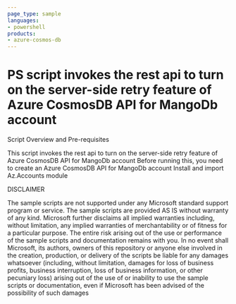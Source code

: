 ```yaml
---
page_type: sample
languages:
- powershell
products:
- azure-cosmos-db
---
```



# PS script invokes the rest api to turn on the server-side retry feature of Azure CosmosDB API for MangoDb account

 Script Overview and Pre-requisites
 
 This script invokes the rest api to turn on the server-side retry feature of Azure CosmosDB API for MangoDb account
 Before running this, you need to create an Azure CosmosDB API for MangoDb account
 Install and import Az.Accounts module

DISCLAIMER

The sample scripts are not supported under any Microsoft standard support program or service. The sample scripts are provided AS IS without warranty of any kind. Microsoft further disclaims all implied warranties including, without limitation, any implied warranties of merchantability or of fitness for a particular purpose. The entire risk arising out of the use or performance of the sample scripts and documentation remains with you. In no event shall Microsoft, its authors, owners of this repository or anyone else involved in the creation, production, or delivery of the scripts be liable for any damages whatsoever (including, 
without limitation, damages for loss of business profits, business interruption, loss of business information, or other pecuniary loss) arising out of the use of or inability to use the sample scripts or documentation, even if Microsoft has been advised of the possibility of such damages 
